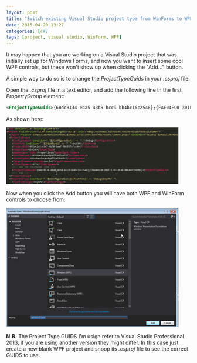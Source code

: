 ```yaml
---
layout: post
title: "Switch existing Visual Studio project type from WinForms to WPF"
date: 2015-04-29 13:27
categories: [c#]
tags: [project, visual studio, WinForm, WPF]
---
```

It may happen that you are working on a Visual Studio project that was initially set up for Windows Forms, and now you want to insert some cool WPF controls, but these won't show up when clicking the "Add..." button.

A simple way to do so is to change the *ProjectTypeGuids* in your *.csproj* file.

Open the *.csproj* file in a text editor, and add the following line in the first *PropertyGroup* element:

```xml
<ProjectTypeGuids>{60dc8134-eba5-43b8-bcc9-bb4bc16c2548};{FAE04EC0-301F-11D3-BF4B-00C04F79EFBC}</ProjectTypeGuids>
```

As shown here:

[![csproj](/assets/2015/04/csproj-470x154.png)](/assets/2015/04/csproj.png)

Now when you click the Add button you will have both WPF and WinForm controls to choose from:

[![add](/assets/2015/04/add-470x324.png)](/assets/2015/04/add.png)

**N.B.**
The Project Type GUIDS I'm usign refer to Visual Studio Professional 2013, if you are using another version they might differ. In this case just create a new blank WPF project and snoop its *.csproj* file to see the correct GUIDS to use.
